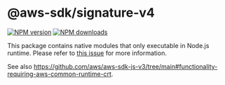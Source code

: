 # @aws-sdk/signature-v4

[![NPM version](https://img.shields.io/npm/v/@aws-sdk/signature-v4-crt/latest.svg)](https://www.npmjs.com/package/@aws-sdk/signature-v4-crt)
[![NPM downloads](https://img.shields.io/npm/dm/@aws-sdk/signature-v4-crt.svg)](https://www.npmjs.com/package/@aws-sdk/signature-v4-crt)

This package contains native modules that only executable in Node.js runtime.
Please refer to [this issue](https://github.com/aws/aws-sdk-js-v3/issues/2822) for more information.

See also https://github.com/aws/aws-sdk-js-v3/tree/main#functionality-requiring-aws-common-runtime-crt.